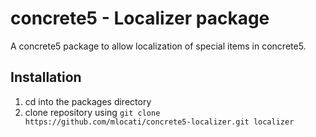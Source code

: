 concrete5 - Localizer package
=============================

A concrete5 package to allow localization of special items in concrete5.

Installation
------------

1. cd into the packages directory 
2. clone repository using `git clone https://github.com/mlocati/concrete5-localizer.git localizer`
